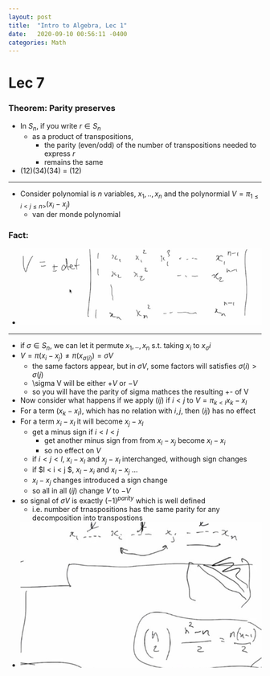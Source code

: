 ```yaml
---
layout: post
title:  "Intro to Algebra, Lec 1"
date:   2020-09-10 00:56:11 -0400
categories: Math
---
```

# Lec 7

### Theorem: Parity preserves
* In $S_n$, if you write $r \in S_n$
  * as a product of transpositions, 
    * the parity (even/odd) of the number of transpositions needed to express $r$
    * remains the same
* (12)(34)(34) = (12) 
***
* Consider polynomial is $n$ variables, $x_1,..,x_n$ and the polynormial $V = \pi_{1 \le i < j \le n>} (x_i - x_j)$
  * van der monde polynomial
### Fact:
* ![](../assets/img/2020-10-01-16-39-25.png)
***
* if $\sigma \in S_n$, we can let it permute $x_1,..,x_n$ s.t. taking $x_i$ to $x_\sigma{i}$
* $V = \pi (x_i - x_j) \neq \pi (x_{\sigma(i)}) =\sigma V$
  * the same factors appear, but in $\sigma V$, some factors will satisfies $\sigma(i) > \sigma(j)$
  * \sigma V will be either $+V$ or $-V$
  * so you will have the parity of sigma mathces the resulting +- of V
* Now consider what happens if we apply $(ij)$ if $i < j$ to $V = \pi_{k < l} x_k - x_l$
* For a term $(x_k - x_l)$, which has no relation with $i,j$, then $(ij)$ has no effect
* For a term $x_i - x_l$ it will become $x_j - x_l$
  * get a minus sign if $i < l < j$
    * get another minus sign from from $x_l - x_j$ become $x_l - x_i$
    * so no effect on $V$
  * if $i < j < l$, $x_i - x_l$ and $x_j - x_l$ interchanged, withough sign changes
  * if $l < i < j $, $x_l - x_i$ and $x_l - x_j$ ...
  * $x_i - x_j$ changes introduced a sign change
  * so all in all $(ij)$ change $V$ to $-V$
* so signal of $\sigma V$ is exactly $(-1)^{parity}$ which is well defined
  * i.e. number of trnaspositions has the same parity for any decomposition into transpostions
* ![](../assets/img/2020-10-01-17-04-17.png)